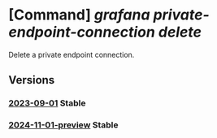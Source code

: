 # [Command] _grafana private-endpoint-connection delete_

Delete a private endpoint connection.

## Versions

### [2023-09-01](/Resources/mgmt-plane/L3N1YnNjcmlwdGlvbnMve30vcmVzb3VyY2Vncm91cHMve30vcHJvdmlkZXJzL21pY3Jvc29mdC5kYXNoYm9hcmQvZ3JhZmFuYS97fS9wcml2YXRlZW5kcG9pbnRjb25uZWN0aW9ucy97fQ==/2023-09-01.xml) **Stable**

<!-- mgmt-plane /subscriptions/{}/resourcegroups/{}/providers/microsoft.dashboard/grafana/{}/privateendpointconnections/{} 2023-09-01 -->

### [2024-11-01-preview](/Resources/mgmt-plane/L3N1YnNjcmlwdGlvbnMve30vcmVzb3VyY2Vncm91cHMve30vcHJvdmlkZXJzL21pY3Jvc29mdC5kYXNoYm9hcmQvZ3JhZmFuYS97fS9wcml2YXRlZW5kcG9pbnRjb25uZWN0aW9ucy97fQ==/2024-11-01-preview.xml) **Stable**

<!-- mgmt-plane /subscriptions/{}/resourcegroups/{}/providers/microsoft.dashboard/grafana/{}/privateendpointconnections/{} 2024-11-01-preview -->

